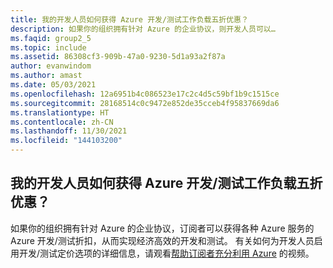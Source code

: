 ```yaml
---
title: 我的开发人员如何获得 Azure 开发/测试工作负载五折优惠？
description: 如果你的组织拥有针对 Azure 的企业协议，则开发人员可以…
ms.faqid: group2_5
ms.topic: include
ms.assetid: 86308cf3-909b-47a0-9230-5d1a93a2f87a
author: evanwindom
ms.author: amast
ms.date: 05/03/2021
ms.openlocfilehash: 12a6951b4c086523e17c2c4d5c59bf1b9c1515ce
ms.sourcegitcommit: 28168514c0c9472e852de35cceb4f95837669da6
ms.translationtype: HT
ms.contentlocale: zh-CN
ms.lasthandoff: 11/30/2021
ms.locfileid: "144103200"
---
```

## <a name="how-do-my-developers-get-50-off-azure-devtest-workloads"></a>我的开发人员如何获得 Azure 开发/测试工作负载五折优惠？

如果你的组织拥有针对 Azure 的企业协议，订阅者可以获得各种 Azure 服务的 Azure 开发/测试折扣，从而实现经济高效的开发和测试。 有关如何为开发人员启用开发/测试定价选项的详细信息，请观看[帮助订阅者充分利用 Azure](https://aka.ms/HelpingSubscriberswithAzure) 的视频。
